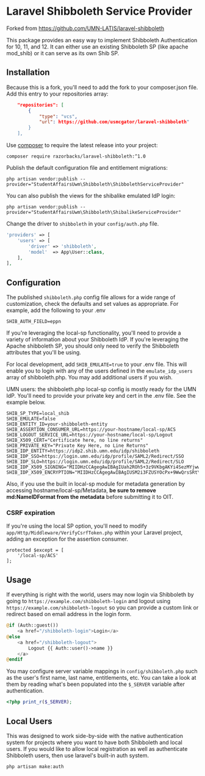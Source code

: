 Laravel Shibboleth Service Provider
===================================
Forked from https://github.com/UMN-LATIS/laravel-shibboleth

This package provides an easy way to implement Shibboleth Authentication for 10, 11, and 12. It can either use an existing Shibboleth SP (like apache mod_shib) or it can serve as its own Shib SP. 

## Installation ##

Because this is a fork, you'll need to add the fork to your composer.json file. Add this entry to your repositories array:

```json
    "repositories": [
        {
            "type": "vcs",
            "url": https://github.com/usmcgator/laravel-shibboleth"
        }
    ],
```

Use [composer][1] to require the latest release into your project:

    composer require razorbacks/laravel-shibboleth:^1.0

Publish the default configuration file and entitlement migrations:

    php artisan vendor:publish --provider="StudentAffairsUwm\Shibboleth\ShibbolethServiceProvider"

You can also publish the views for the shibalike emulated IdP login:

    php artisan vendor:publish --provider="StudentAffairsUwm\Shibboleth\ShibalikeServiceProvider"


Change the driver to `shibboleth` in
your `config/auth.php` file.

```php
'providers' => [
    'users' => [
        'driver' => 'shibboleth',
        'model'  => App\User::class,
    ],
],
```

## Configuration ##

The published `shibboleth.php` config file allows for a wide range of customization, check the defaults and set values as appropriate. For example, add the following to your .env
```env
SHIB_AUTH_FIELD=eppn
```

If you're leveraging the local-sp functionality, you'll need to provide a variety of information about your Shibboleth IdP. If you're leveraging the Apache shibboleth SP, you should only need to verify the Shibboleth attributes that you'll be using. 

For local development, add `SHIB_EMULATE=true` to your .env file. This will enable you to login with any of the users defined in the `emulate_idp_users` array of shibboleth.php. You may add additional users if you wish.

UMN users: the shibboleth.php local-sp config is mostly ready for the UMN IdP. You'll need to provide your private key and cert in the .env file. See the example below.

```env
SHIB_SP_TYPE=local_shib
SHIB_EMULATE=false
SHIB_ENTITY_ID=your-shibboleth-entity
SHIB_ASSERTION_CONSUMER_URL=https://your-hostname/local-sp/ACS
SHIB_LOGOUT_SERVICE_URL=https://your-hostname/local-sp/Logout
SHIB_X509_CERT="Certificate here, no line returns"
SHIB_PRIVATE_KEY="Private Key Here, no Line Returns"
SHIB_IDP_ENTITY=https://idp2.shib.umn.edu/idp/shibboleth
SHIB_IDP_SSO=https://login.umn.edu/idp/profile/SAML2/Redirect/SSO
SHIB_IDP_SLO=https://login.umn.edu/idp/profile/SAML2/Redirect/SLO
SHIB_IDP_X509_SIGNING="MIIDHzCCAgegAwIBAgIUah2ROh5+3z9VKbgAKYi4SezMYjwwDQYJKoZIhvcNAQEL\nBQAwGDEWMBQGA1UEAwwNbG9naW4udW1uLmVkdTAeFw0xNjA2MjkxNzQ4MTRaFw0z\nNjA2MjkxNzQ4MTRaMBgxFjAUBgNVBAMMDWxvZ2luLnVtbi5lZHUwggEiMA0GCSqG\nSIb3DQEBAQUAA4IBDwAwggEKAoIBAQClv5lE5Zxd/r1Yq3/72oszyYiLtZO+dD2y\nn8pyOJPndzewSMWtbvO0UWQssYMx6jZ/MsPbySgnuP/FZCUyISs6oSVzPkSLwulv\nSbbG5+VPouoxR1u2+POWw6KXQ5Yy/ZMIj9w6XF0PWiQx+NCZwV39r+oNgi9SY3zl\nsa00bLfp1+gqho2rzA/jkud2ZCzK58Cerit4CBSma1atSYGLoFIWpG9bk3TFFZXs\ngAiP7hzmzgtt1fD9560psgviUR1iydV+xcVzAz/MVzTyKWdi0Z4lyOocUfkZKh33\nvQYzqq4J0wxjaICdJAzciM+CsOU/HN1hyEqDn8jwgAeWwFckbXFdAgMBAAGjYTBf\nMB0GA1UdDgQWBBTsPJYGoIIIMAoU9dcM4Yjw4RO06TA+BgNVHREENzA1gg1sb2dp\nbi51bW4uZWR1hiRodHRwczovL2xvZ2luLnVtbi5lZHUvaWRwL3NoaWJib2xldGgw\nDQYJKoZIhvcNAQELBQADggEBAFSp+18J5bVS+NDfJzwRYizcchBYSLFdLBwXXYM3\nvxe5JLB2eKOkaxMLmxWYuAvLTXS2tuCmjHsEknl9L8o6ETbYi4yIeXRysmCpANiU\n6T5e0Btwf9CIA35BefOr4MRcnoiRdA0w0NVvjzK/6cVJyyiYp3Ywpp5zmqCHnV5A\n1o5YTNP2ewuMoDdbjdEo+eZFaga12owt642uiLh5TjdRZ3H70HtuXNlDcE7JLOt6\n6aEJfHfnJV15VwUrztmn9cBF9Bx0ognJkZmQUpqvF5jSYPmPaSakENimUHLbqKg6\npJMA7hVJR3RTayarc64cm7vRNPn2FC6WBd39++5+wF2Yhoc="
SHIB_IDP_X509_ENCRYPTION="MIIDHzCCAgegAwIBAgIUSM2i3FZUSYOcPx+9WwQrsSRtYC8wDQYJKoZIhvcNAQEL\nBQAwGDEWMBQGA1UEAwwNbG9naW4udW1uLmVkdTAeFw0xNjA2MjkxNzQ5MzhaFw0z\nNjA2MjkxNzQ5MzhaMBgxFjAUBgNVBAMMDWxvZ2luLnVtbi5lZHUwggEiMA0GCSqG\nSIb3DQEBAQUAA4IBDwAwggEKAoIBAQCLDAv0oprzAfYf1jlqqY3msym9MqE1OSvJ\nK+AryDVcx6GD+U0Bp96fxjvA1w5jvt+0LQnrYkAQChvj0uRxzH1R8VYqfnBlCHgw\n6P1aOrppu7jjiJEvNKDxwVz+lDdHWMM+PBLW3ye7DeZs6U0onxIdiNubmSAw+M6R\nGuC5B/FEsmx32AEk69hPW6syxgzfsp0RLJtAna6ZgppPZ6QsSJgcGHkcNZLLzSJj\nYBpZXgt4Jk7BT03O/41mXiu77sie8gVkiL7so6cg4SvZNks/oPx1uULP6qaHbmRq\n8mTJEoO8WIiNSIPGSCIn/uguizk6ZDwvKQ5dTq9P/MFB5DJ4VeznAgMBAAGjYTBf\nMB0GA1UdDgQWBBR1Yf/+kEdXFb0khrjxSleVRoGS6zA+BgNVHREENzA1gg1sb2dp\nbi51bW4uZWR1hiRodHRwczovL2xvZ2luLnVtbi5lZHUvaWRwL3NoaWJib2xldGgw\nDQYJKoZIhvcNAQELBQADggEBAGsEfHxJWYMyVKHcm4h9lzwzTScjRopdaG9CgsC5\nB4Q2JhZfijiBQwADQH9NLiYA7iIW2qPG8/qmVmcHRa/0JxB16s5EQ984oTX5JL4N\nHA50P1L8CR86zpDr/dbAtePQqB/1+nEMOAyIxXcuJbQF7Slt55X8gk8j5yW6ILGx\n3p4lpQ7yv1z8cLYZrxRrCY4MJqxw1udbJNjUgXQ6kkNZYfxFM4SnaSukVvEk1IyK\nzGLokdPcU8d99asDyUD3czSfGmcPx1CorIqnyWN12MEiO7ganj8ftRpVkpMJ75Sq\nhE9g7oWFs2lrdJWeBrk+rYesB1SfrzYiFh7bgUvEfNj1ZDY="
```

Also, if you use the built in local-sp module for metadata generation by accessing hostname/local-sp/Metadata, **be sure to remove md:NameIDFormat from the metadata** before submitting it to OIT.

### CSRF expiration

If you're using the local SP option, you'll need to modify `app/Http/Middleware/VerifyCsrfToken.php` within your Laravel project, adding an exception for the assertion consumer. 

```
protected $except = [
    '/local-sp/ACS'
];
```

## Usage ##

If everything is right with the world, users may now login via Shibboleth by going to `https://example.com/shibboleth-login`
and logout using `https://example.com/shibboleth-logout` so you can provide a custom link
or redirect based on email address in the login form.

```php
@if (Auth::guest())
    <a href="/shibboleth-login">Login</a>
@else
    <a href="/shibboleth-logout">
        Logout {{ Auth::user()->name }}
    </a>
@endif
```

You may configure server variable mappings in `config/shibboleth.php` such as
the user's first name, last name, entitlements, etc. You can take a look at them
by reading what's been populated into the `$_SERVER` variable after authentication.

```php
<?php print_r($_SERVER);
```

## Local Users

This was designed to work side-by-side with the native authentication system
for projects where you want to have both Shibboleth and local users.
If you would like to allow local registration as well as authenticate Shibboleth
users, then use laravel's built-in auth system.

    php artisan make:auth


[1]:https://getcomposer.org/
